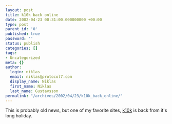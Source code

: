 ```yaml
---
layout: post
title: k10k back online
date: 2002-04-23 00:31:00.000000000 +00:00
type: post
parent_id: '0'
published: true
password: ''
status: publish
categories: []
tags:
- Uncategorized
meta: {}
author:
  login: niklas
  email: niklas@protocol7.com
  display_name: Niklas
  first_name: Niklas
  last_name: Gustavsson
permalink: "/archives/2002/04/23/k10k_back_online/"
---
```

This is probably old news, but one of my favorite sites, [k10k](http://www.k10k.net/) is back from it's long holiday.

